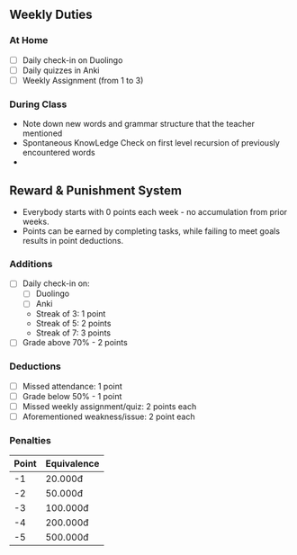 ## Weekly Duties
### At Home
- [ ] Daily check-in on Duolingo
- [ ] Daily quizzes in Anki 
- [ ] Weekly Assignment (from 1 to 3)
### During Class
- Note down new words and grammar structure that the teacher mentioned
- Spontaneous KnowLedge Check on first level recursion of previously encountered words
- 

## Reward & Punishment System

- Everybody starts with 0 points each week - no accumulation from prior weeks.
- Points can be earned by completing tasks, while failing to meet goals results in point deductions.
### Additions
- [ ] Daily check-in on:
	- [ ] Duolingo
	- [ ] Anki
	- Streak of 3: 1 point
	- Streak of 5: 2 points 
	- Streak of 7: 3 points
- [ ] Grade above 70% - 2 points
### Deductions
- [ ] Missed attendance: 1 point
- [ ] Grade below 50% - 1 point
- [ ] Missed weekly assignment/quiz: 2 points each
- [ ] Aforementioned weakness/issue: 2 point each

### Penalties

| Point | Equivalence |
| ----- | ----------- |
| -1    | 20.000đ     |
| -2    | 50.000đ     |
| -3    | 100.000đ    |
| -4    | 200.000đ    |
| -5    | 500.000đ    |

